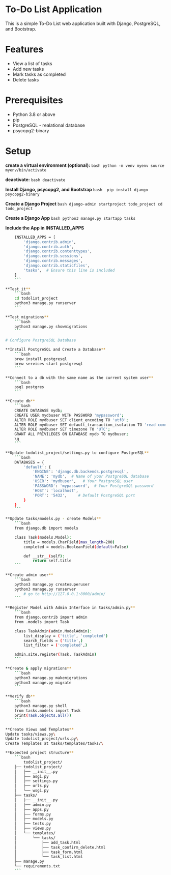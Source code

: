 
# To-Do List Application
This is a simple To-Do List web application built with Django, PostgreSQL, and Bootstrap.

# Features

- View a list of tasks
- Add new tasks
- Mark tasks as completed
- Delete tasks

# Prerequisites

- Python 3.8 or above
- pip
- PostgreSQL - realational database
- psycopg2-binary

# Setup

**create a virtual environment (optional):** 
    ```bash
    python -m venv myenv
	source myenv/bin/activate 
    ```

**deactivate:** 
	```bash
    deactivate 
    ```

**Install Django, psycopg2, and Bootstrap**
	```bash 
	pip install django psycopg2-binary
	```

**Create a Django Project**
	```bash
	django-admin startproject todo_project
	cd todo_project
	```

**Create a Django App**
	```bash
	python3 manage.py startapp tasks
	```

**Include the App in INSTALLED_APPS**
```bash
	INSTALLED_APPS = [
		'django.contrib.admin',
		'django.contrib.auth',
		'django.contrib.contenttypes',
		'django.contrib.sessions',
		'django.contrib.messages',
		'django.contrib.staticfiles',
		'tasks',  # Ensure this line is included
	]
	```

**Test it**
	```bash
	cd todolist_project
	python3 manage.py runserver
	```

**Test migrations**
	```bash
	python3 manage.py showmigrations
	```

# Configure PostgreSQL Database

**Install PostgreSQL and Create a Database**
	```bash
	brew install postgresql
	brew services start postgresql
	```

**Connect to a db with the same name as the current system user**
	```bash
	psql postgres
	```

**Create db**
	```bash
	CREATE DATABASE mydb;
	CREATE USER mydbuser WITH PASSWORD 'mypassword';
	ALTER ROLE mydbuser SET client_encoding TO 'utf8';
	ALTER ROLE mydbuser SET default_transaction_isolation TO 'read committed';
	ALTER ROLE mydbuser SET timezone TO 'UTC';
	GRANT ALL PRIVILEGES ON DATABASE mydb TO mydbuser;
	\q
	```

**Update todolist_project/settings.py to configure PostgreSQL**
	```bash
	DATABASES = {
		'default': {
			'ENGINE': 'django.db.backends.postgresql',
			'NAME': 'mydb',  # Name of your PostgreSQL database
			'USER': 'mydbuser',   # Your PostgreSQL user
			'PASSWORD': 'mypassword',  # Your PostgreSQL password
			'HOST': 'localhost',
			'PORT': '5432',     # Default PostgreSQL port
		}
	}
	```

**Update tasks/models.py - create Models**
	```bash
	from django.db import models

	class Task(models.Model):
		title = models.CharField(max_length=200)
		completed = models.BooleanField(default=False)

		def __str__(self):
			return self.title
	```
	
**Create admin user**
	```bash
	python3 manage.py createsuperuser
	python3 manage.py runserver
		# go to http://127.0.0.1:8000/admin/
	```

**Register Model with Admin Interface in tasks/admin.py**
	```bash
	from django.contrib import admin
	from .models import Task

	class TaskAdmin(admin.ModelAdmin):
		list_display = ('title', 'completed')
		search_fields = ('title',)
		list_filter = ('completed',)

	admin.site.register(Task, TaskAdmin)
	```

**Create & apply migrations**
	```bash
	python3 manage.py makemigrations
	python3 manage.py migrate
	```

**Verify db**
	```bash
	python3 manage.py shell
	from tasks.models import Task
	print(Task.objects.all())
	```

**Create Views and Templates**
Update tasks/views.py\
Update todolist_project/urls.py\
Create Templates at tasks/templates/tasks/\

**Expected project structure**
	```bash
		todolist_project/
	├── todolist_project/
	│   ├── __init__.py
	│   ├── asgi.py
	│   ├── settings.py
	│   ├── urls.py
	│   └── wsgi.py
	├── tasks/
	│   ├── __init__.py
	│   ├── admin.py
	│   ├── apps.py
	│   ├── forms.py
	│   ├── models.py
	│   ├── tests.py
	│   ├── views.py
	│   └── templates/
	│       └── tasks/
	│           ├── add_task.html
	│           ├── task_confirm_delete.html
	│           ├── task_form.html
	│           └── task_list.html
	├── manage.py
	└── requirements.txt
	```

